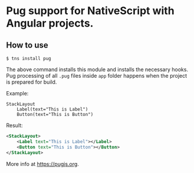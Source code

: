 Pug support for NativeScript with Angular projects.
=======================================

How to use
----------
```
$ tns install pug
```

The above command installs this module and installs the necessary hooks. Pug processing of all `.pug` files inside `app` folder happens when the project is prepared for build.

Example:
```Pug
StackLayout
    Label(text="This is Label")
    Button(text="This is Button")
```

Result:
```XML
<StackLayout>
    <Label text="This is Label"></Label>
    <Button text="This is Button"></Button>
</StackLayout>
```

More info at https://pugjs.org.
